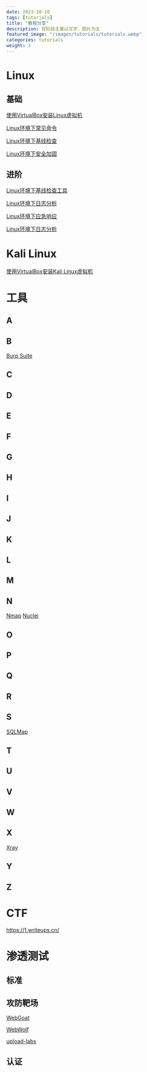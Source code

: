 ```yaml
---
date: 2023-10-10
tags: [tutorials]
title: "教程分享"
description: 现阶段主要以文字、图片为主
featured_image: "/images/tutorials/tutorials.webp"
categories: tutorials
weight: 3
---
```


# Linux
## 基础

[使用VirtualBox安装Linux虚拟机](/tutorials/linux/virtualbox-linux/)

[Linux环境下常见命令](/tutorials/linux/common-commands/)

[Linux环境下基线检查](/tutorials/linux/baseline-check/)

[Linux环境下安全加固](/tutorials/linux/baseline/)


## 进阶

[Linux环境下基线检查工具](/tutorials/linux/baseline-checktool/)

[Linux环境下日志分析](/tutorials/linux/baseline-checktool/)

[Linux环境下应急响应](/tutorials/linux/baseline-checktool/)

[Linux环境下日志分析](/tutorials/linux/baseline-checktool/)

# Kali Linux

[使用VirtualBox安装Kali Linux虚拟机](/tutorials/kali-linux/virtualbox-kali-linux/)

# 工具
## A

## B
[Burp Suite]()

## C
## D
## E
## F
## G
## H
## I
## J
## K
## L
## M

## N
[Nmap]()  [Nuclei]()
## O
## P
## Q
## R

## S
[SQLMap]()

## T
## U
## V
## W

## X
[Xray]()

## Y

## Z


# CTF

<https://1.writeups.cn/>

# 渗透测试

## 标准

## 攻防靶场

[WebGoat](/tutorials/webgoat/)

[WebWolf](/tutorials/webwolf/)

[upload-labs](/tutorials/upload-labs/)

## 认证